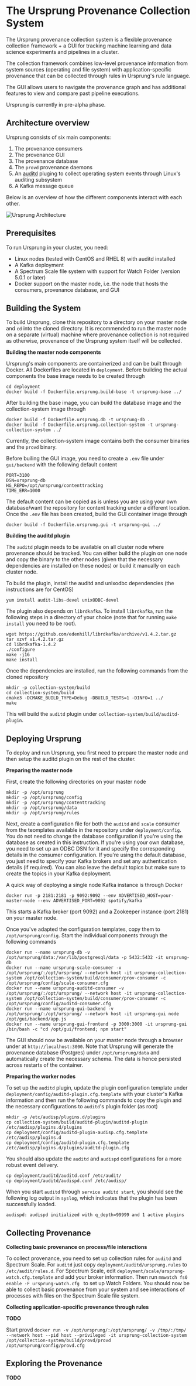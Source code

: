 # The Ursprung Provenance Collection System

The Ursprung provenance collection system is a flexible provenance collection framework +
a GUI for tracking machine learning and data science experiments and pipelines in a
cluster.

The collection framework
combines low-level provenance information from system sources (operating and file system)
with application-specific provenance that can be collected through rules in Ursprung's
rule language.

The GUI allows users to navigate the provenance graph and has additional features to
view and compare past pipeline executions.

Ursprung is currently in pre-alpha phase.

## Architecture overview

Ursprung consists of six main components:
1. The provenance consumers
2. The provenance GUI
3. The provenance database
4. The `provd` provenance daemons
5. An [auditd](https://man7.org/linux/man-pages/man8/auditd.8.html) pluging to collect operating system events through Linux's auditing subsystem
6. A Kafka message queue

Below is an overview of how the different components interact with each other.

![Ursprung Architecture](doc/architecture.svg)

## Prerequisites


To run Ursprung in your cluster, you need:
- Linux nodes (tested with CentOS and RHEL 8) with auditd installed
- A Kafka deployment
- A Spectrum Scale file system with support for Watch Folder (version 5.0.1 or later)
- Docker support on the master node, i.e. the node that hosts the consumers, provenance database, and GUI

## Building the System

To build Ursprung, clone this repository to a directory on your master node and `cd` into
the cloned directory. It is recommended to run the master node on a separate (virtual)
machine where provenance collection is not required as otherwise, provenance of the
Ursprung system itself will be collected.

**Building the master node components**

Ursprung's main components are containerized and can be built through Docker.
All Dockerfiles are located in `deployment`. Before building the actual components the
base image needs to be created through

```
cd deployment
docker build -f Dockerfile.ursprung.build-base -t ursprung-base ../
```

After building the base image, you can build the database image and the collection-system image through

```
docker build -f Dockerfile.ursprung.db -t ursprung-db .
docker build -f Dockerfile.ursprung.collection-system -t ursprung-collection-system ../

```

Currently, the collection-system image contains both the consumer binaries and the `provd` binary.

Before builing the GUI image, you need to create a `.env` file under `gui/backend` with the
following default content

```
PORT=3100
DSN=ursprung-db
HG_REPO=/opt/ursprung/contenttracking
TIME_ERR=1000
```

The default content can be copied as is unless you are using your own database/want the repository
for content tracking under a different location. Once the `.env` file has been created, build the
GUI container image through

```
docker build -f Dockerfile.ursprung.gui -t ursprung-gui ../
```

**Building the auditd plugin**

The `auditd` plugin needs to be available on all cluster node where provenance should be tracked.
You can either build the plugin on one node and copy the binary to the other nodes (given that
the necessary dependencies are installed on these nodes) or build it manually on each cluster
node.

To build the plugin, install the auditd and unixodbc dependencies (the instructions are for CentOS)

```
yum install audit-libs-devel unixODBC-devel
```

The plugin also depends on `librdkafka`. To install `librdkafka`, run the following steps in a
directory of your choice (note that for running `make install` you need to be root).

```
wget https://github.com/edenhill/librdkafka/archive/v1.4.2.tar.gz
tar xzvf v1.4.2.tar.gz
cd librdkafka-1.4.2
./configure
make -j16
make install
```

Once the dependencies are installed, run the following commands from the cloned repository

```
mkdir -p collection-system/build
cd collection-system/build
cmake3 -DCMAKE_BUILD_TYPE=Debug -DBUILD_TESTS=1 -DINFO=1 ../
make
```

This will build the `auditd` plugin under `collection-system/build/auditd-plugin`.

## Deploying Ursprung

To deploy and run Ursprung, you first need to prepare the master node
and then setup the auditd plugin on the rest of the cluster.

**Preparing the master node**

First, create the following directories on your master node

```
mkdir -p /opt/ursprung
mkdir -p /opt/ursprung/config
mkdir -p /opt/ursprung/contenttracking
mkdir -p /opt/ursprung/data
mkdir -p /opt/ursprung/rules
```

Next, create a configuration file for both the `auditd` and `scale` consumer from the
teomplates available in the repository under `deployment/config`. You do not need to change
the database configuration if you're using the database as created in this instruction.
If you're using your own database, you need to set up an ODBC DSN for it and specify
the corresponding details in the consumer configuration. If you're using the default
database, you just need to specify your Kafka brokers and set any authentication
details (if required). You can also leave the default topics but make sure to create
the topics in your Kafka deployment.

A quick way of deploying a single node Kafka instance is through Docker

```
docker run -p 2181:2181 -p 9092:9092 --env ADVERTISED_HOST=your-master-node --env ADVERTISED_PORT=9092 spotify/kafka
```
This starts a Kafka broker (port 9092) and a Zookeeper instance (port 2181) on your master node.

Once you've adapted the configuration templates, copy them to `/opt/ursprung/config`. Start the individual
components through the following commands

```
docker run --name ursprung-db -v /opt/ursprung/data:/var/lib/postgresql/data -p 5432:5432 -it ursprung-db
docker run --name ursprung-scale-consumer -v /opt/ursprung/:/opt/ursprung/ --network host -it ursprung-collection-system /opt/collection-system/build/consumer/prov-consumer -c /opt/ursprung/config/scale-consumer.cfg
docker run --name ursprung-auditd-consumer -v /opt/ursprung/:/opt/ursprung/ --network host -it ursprung-collection-system /opt/collection-system/build/consumer/prov-consumer -c /opt/ursprung/config/auditd-consumer.cfg
docker run --name ursprung-gui-backend -v /opt/ursprung/:/opt/ursprung/ --network host -it ursprung-gui node /opt/gui/backend/app.js
docker run --name ursprung-gui-frontend -p 3000:3000 -it ursprung-gui /bin/bash -c "cd /opt/gui/frontend; npm start" 
```

The GUI should now be available on your master node through a browser under at `http://localhost:3000`. Note that Ursprung
will generate the provenance database (Postgres) under `/opt/ursprung/data` and automatically create the necessary schema.
The data is hence persisted across restarts of the container.

**Preparing the worker nodes**

To set up the `auditd` plugin, update the plugin configuration template under `deployment/config/auditd-plugin.cfg.template`
with your cluster's Kafka information and then run the following commands to copy the plugin and the necessary
configurations to `auditd`'s plugin folder (as root)

```
mkdir -p /etc/audisp/plugins.d/plugins
cp collection-system/build/auditd-plugin/auditd-plugin /etc/audisp/plugins.d/plugins
cp deployment/config/auditd-plugin-audisp.cfg.template /etc/audisp/plugins.d
cp deployment/config/auditd-plugin.cfg.template /etc/audisp/plugins.d/plugins/auditd-plugin.cfg
```

You should also update the `auditd` and `audispd` configurations for a more robust event delivery.

```
cp deployment/auditd/auditd.conf /etc/audit/
cp deployment/auditd/audispd.conf /etc/audisp/ 
```

When you start `auditd` through `service auditd start`, you should see the following log output in `syslog`, which
indicates that the plugin has been successfully loaded.

```
audispd: audispd initialized with q_depth=99999 and 1 active plugins
```

## Collecting Provenance

**Collecting basic provenance on process/file interactions**

To collect provenance, you need to set up collection rules for `auditd` and Spectrum Scale. For `auditd` just copy
`deployment/auditd/ursprung.rules` to `/etc/audit/rules.d`. For Spectrum Scale, edit `deployment/scale/ursprung-watch.cfg.template`
and add your broker information. Then run `mmwatch fs0 enable -F ursprung-watch.cfg ` to set up Watch Folders. You should
now be able to collect basic provenance from your system and see interactions of processes with files on the Spectrum
Scale file system.

**Collecting application-specific provenance through rules**

**TODO**

Start provd `docker run -v /opt/ursprung/:/opt/ursprung/ -v /tmp/:/tmp/ --network host --pid host --privileged -it ursprung-collection-system /opt/collection-system/build/provd/provd /opt/ursprung/config/provd.cfg`

## Exploring the Provenance

**TODO**
